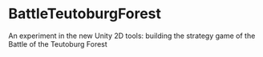 BattleTeutoburgForest
=====================

An experiment in the new Unity 2D tools: building the strategy game of the Battle of the Teutoburg Forest
